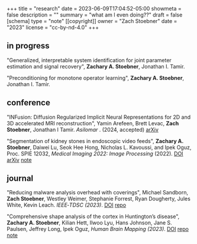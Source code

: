 +++
title = "research"
date = 2023-06-09T17:04:52-05:00
showmeta = false
description = ""
summary = "what am I even doing??"
draft = false
[schema]
  type = "note"
[[copyright]]
  owner = "Zach Stoebner"
  date = "2023"
  license = "cc-by-nd-4.0"
+++

## in progress

"Generalized, interpretable system identification for joint parameter estimation and signal recovery", **Zachary A. Stoebner**, Jonathan I. Tamir.

"Preconditioning for monotone operator learning", **Zachary A. Stoebner**, Jonathan I. Tamir.

## conference

"INFusion: Diffusion Regularized Implicit Neural Representations for 2D and 3D accelerated MRI reconstruction", Yamin Arefeen, Brett Levac, **Zach Stoebner**, Jonathan I Tamir. <i>Asilomar</i> . (2024, accepted) [arXiv](https://arxiv.org/pdf/2406.13895)

"Segmentation of kidney stones in endoscopic video feeds", **Zachary A. Stoebner**, Daiwei Lu, Seok Hee Hong, Nicholas L. Kavoussi, and Ipek Oguz, Proc. SPIE 12032, <i>Medical Imaging 2022: Image Processing</i> (2022). [DOI](https://doi.org/10.1117/12.2613274) [arXiv](https://arxiv.org/abs/2204.14175) [note](/projects/stone-anno)

## journal

"Reducing malware analysis overhead with coverings", Michael Sandborn, **Zach Stoebner**, Westley Weimer, Stephanie Forrest, Ryan Dougherty, Jules White, Kevin Leach. <i>IEEE‑TDSC (2023)</i>. [DOI](https://doi.org/10.1109/TDSC.2023.3346328) [repo](https://github.com/sandbornm/MIMOSA/tree/main/ml)

"Comprehensive shape analysis of the cortex in Huntington’s disease", **Zachary A. Stoebner**, Kilian Hett, Ilwoo Lyu, Hans Johnson, Jane S. Paulsen, Jeffrey Long, Ipek Oguz, <i>Human Brain Mapping (2023)</i>. [DOI](https://doi.org/10.1002/hbm.26125) [repo](https://github.com/MedICL-VU/Cortical-Shape-Analysis-in-HD) [note](/projects/cortical-surface-analysis/)



<!--more-->
